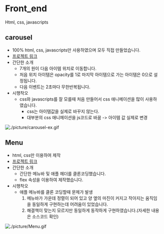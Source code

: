 # Front_end
Html, css, javascripts

## carousel
- 100% html, css, javascripts만 사용하였으며 모두 직접 만들었습니다.
- [프로젝트 링크](./inan_carousel)
- 간단한 소개
  - 7개의 원이 다음 아이템 위치로 이동합니다.
  - 처음 위치 아이템은 opacity를 1로 마지막 아이템으로 가는 아이템은 0으로 설정됩니다.
  - 다음 이벤트는 2초마다 무한반복됩니다.
- 시행착오
  - css와 javascripts를 잘 모를때 처음 만들어서 css 애니메이션을 많이 사용하였습니다.
    - css는 아이템값을 실제로 바꾸지 않는다.
    - 대부분의 css 애니메이션을 js코드로 바꿈 -> 아이템 값 실제로 변경  


![./picture/carousel-ex.gif](./picture/carousel-ex.gif)


## Menu
- html, css만 이용하여 제작
- [프로젝트 링크](./flex/flex_menu)
- 간단한 소개
  - 간단한 메뉴바 및 애플 헤더를 클론코딩했습니다.
  - flex 속성을 이용하여 제작했습니다.
- 시행착오
  - 애플 메뉴바를 클론 코딩할때 문제가 발생
    1. 메뉴바가 가운데 정렬이 되어 있고 양 옆의 마진이 커지고 작아지는 움직임을 동일하게 구현하는데 어려움이 있었습니다.
    2. 해결책이 맞는지 모르지만 동일하게 동작하게 구현하였습니다.(자세한 내용은 소스코드 확인)

![./picture/Menu.gif](./picture/Menu.gif)
